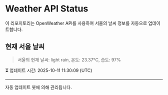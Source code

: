 
# Weather API Status

이 리포지토리는 OpenWeather API를 사용하여 서울의 날씨 정보를 자동으로 업데이트합니다.

## 현재 서울 날씨
> 서울의 현재 날씨: light rain, 온도: 23.37°C, 습도: 97%

⏳ 업데이트 시간: 2025-10-11 11:30:09 (UTC)

---
자동 업데이트 봇에 의해 관리됩니다.
